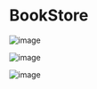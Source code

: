 # BookStore

![image](https://user-images.githubusercontent.com/129291690/229711794-3a069162-c875-45df-addc-197fabc83867.png)


![image](https://user-images.githubusercontent.com/129291690/229711403-c80075ec-6a06-45f8-b3d1-29d8b31c493b.png)


![image](https://user-images.githubusercontent.com/129291690/229711480-1781acc4-2cad-4a5e-aa1a-aab4c10a8d81.png)



